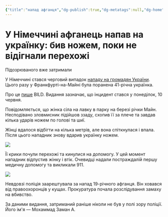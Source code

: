```yaml
---
{"title":"напад афганця","dg-publish":true,"dg-metatags":null,"dg-home":null,"permalink":"/napad-afganczya/","dgPassFrontmatter":true,"noteIcon":""}
---
```



# У Німеччині афганець напав на українку: бив ножем, поки не відігнали перехожі 
Підозрюваного вже затримали

У Німеччині стався черговий випадок [нападу на громадян України](https://plus.telegraf.com.ua/ukr/crime/2024-05-20/5853069-chergoviy-napad-na-ukraintsya-u-nimechchini-z-nozhem-napali-na-15-richnogo-pidlitka). Цього разу у Франкфурті-на-Майні була поранена 41-річна українка.

Про це [пише](https://www.bild.de/regional/frankfurt/frankfurt-am-main-messer-mann-sticht-ukrainerin-nieder-666807d5399857055e3fe33c?t_ref=https%3A%2F%2Fm.bild.de%2Fregional%2Ffrankfurt%2Ffrankfurt-am-main-messer-mann-sticht-ukrainerin-nieder-666807d5399857055e3fe33c%3Ft_ref%3Dhttps%253A%252F%252Fwww.google.com%252F) BILD. Видання зазначає, що інцидент стався у понеділок, 10 червня.

Повідомляється, що жінка сіла на лавку в парку на березі річки Майн. Несподівано зловмисник підійшов ззаду, схопив її за плече та завдав кілька ударів ножем по голові та шиї.

Жінці вдалося відбігти на кілька метрів, але вона спіткнулася і впала. Після цього нападник знову вдарив українку ножем.

![](https://res.6chcdn.feednews.com/assets/v2/b96ddbf0d4585b051216657475d2bf21?source=nlp&quality=uhq&format=webp&resize=720)

Її крики почули перехожі та кинулися на допомогу. У цей момент нападник відпустив жінку і втік. Очевидці надали постраждалій першу медичну допомогу та викликали 911.

![](https://res.6chcdn.feednews.com/assets/v2/883030492dd311bb6aa1de6e8da51a3e?source=nlp&quality=uhq&format=webp&resize=720)

Невдовзі поліція заарештувала за напад 19-річного афганця. Він ховався від правоохоронців у кущах. Прокуратура почала розслідування замаху на вбивство.

За даними видання, затриманий раніше ніколи не був у полі зору поліції. Його ім'я — Мохаммад Заман А.